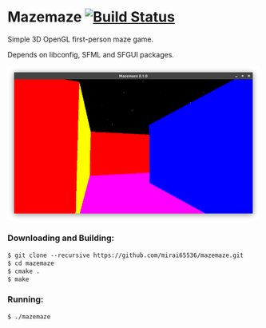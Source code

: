 Mazemaze [![Build Status](https://travis-ci.org/mirai65536/mazemaze.svg?branch=master)](https://travis-ci.org/mirai65536/mazemaze)
========
Simple 3D OpenGL first-person maze game.

Depends on libconfig, SFML and SFGUI packages.

![](screenshot.png)

### Downloading and Building:
```
$ git clone --recursive https://github.com/mirai65536/mazemaze.git
$ cd mazemaze
$ cmake .
$ make
```

### Running:
```
$ ./mazemaze
```
